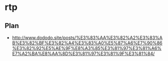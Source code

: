 # rtp

## Plan
- http://www.dododo.site/posts/%E3%83%AA%E3%82%A2%E3%83%AB%E3%82%BF%E3%82%A4%E3%83%A0%E5%87%A6%E7%90%86%E3%82%92%E5%AE%9F%E8%A3%85%E3%81%97%E3%81%A6%E7%A2%BA%E8%AA%8D%E3%81%97%E3%81%9F%E3%81%84/
